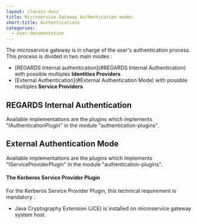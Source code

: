 ```yaml
---
layout: classic-docs
title: Microservice Gateway Authentication modes
short-title: Authentications
categories:
  - user-documentation
---
```


The microservice gateway is in charge of the user's authentication process. This process is divided in two main modes :
 - [REGARDS Internal authentication](#REGARDS Internal Authentication) with possible multiples **Identities Providers**
 - [External Authentication](#External Authentication Mode) with possible multiples **Service Providers**


## REGARDS Internal Authentication

 Available implementations are the plugins which implements "IAuthenticationPlugin" in the module "authentication-plugins".

## External Authentication Mode

 Available implementations are the plugins which implements "IServiceProviderPlugin" in the module "authentication-plugins".

#### The Kerberos Service Provider Plugin
For the Kerberos Service Provider Plugin, this technical requirement is mandatory :
  - Java Cryptography Extension (JCE) is installed on microservice gateway system host.
